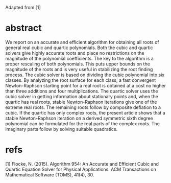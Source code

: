Adapted from [1]

# abstract
We report on an accurate and efficient algorithm for obtaining all
roots of general real cubic and quartic polynomials. Both the cubic
and quartic solvers give highly accurate roots and place no
restrictions on the magnitude of the polynomial coefficients. The key
to the algorithm is a proper rescaling of both polynomials. This puts
upper bounds on the magnitude of the roots and is very useful in
stabilizing the root finding process. The cubic solver is based on
dividing the cubic polynomial into six classes. By analyzing the root
surface for each class, a fast convergent Newton-Raphson starting
point for a real root is obtained at a cost no higher than three
additions and four multiplications. The quartic solver uses the cubic
solver in getting information about stationary points and, when the
quartic has real roots, stable Newton-Raphson iterations give one of
the extreme real roots. The remaining roots follow by composite
deflation to a cubic. If the quartic has only complex roots, the
present article shows that a stable Newton-Raphson iteration on a
derived symmetric sixth degree polynomial can be formulated for the
real parts of the complex roots. The imaginary parts follow by solving
suitable quadratics.

# refs
[1] Flocke, N. (2015). Algorithm 954: An Accurate and Efficient Cubic
and Quartic Equation Solver for Physical Applications. ACM
Transactions on Mathematical Software (TOMS), 41(4), 30.
